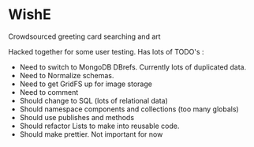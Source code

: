 # WishE
Crowdsourced greeting card searching and art

Hacked together for some user testing. Has lots of TODO's :
- Need to switch to MongoDB DBrefs. Currently lots of duplicated data. 
- Need to Normalize schemas.
- Need to get GridFS up for image storage
- Need to comment
- Should change to SQL (lots of relational data)
- Should namespace components and collections (too many globals)
- Should use publishes and methods
- Should refactor Lists to make into reusable code.
- Should make prettier. Not important for now 
